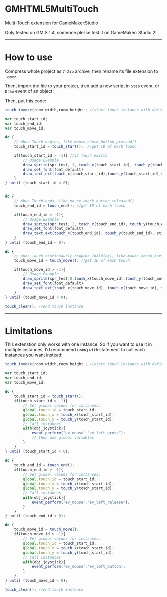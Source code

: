 # GMHTML5MultiTouch

Multi-Touch extension for GameMaker:Studio

Only tested on GM:S 1.4, someone please test it on GameMaker: Studio 2!

---
# How to use

Compress whole project as `7-Zip` archive, then rename its file extension to `.gmez`.

Then, Import the file to your project, then add a new script in `Step` event, or `Draw` event of an object:

Then, put this code:
```javascript
touch_invoke(room_width,room_height); //start touch instance with defined screen resolution.

var touch_start_id;
var touch_end_id;
var touch_move_id;

do {
    // When Touch begins, like mouse_check_button_pressed()
    touch_start_id = touch_start();  //get ID of each touch

    if(touch_start_id > -1){ //if touch exists
        // Usage Example
        draw_sprite(spr_test, 1, touch_x(touch_start_id), touch_y(touch_start_id));
        draw_set_font(font_default);
        draw_text_ext(touch_x(touch_start_id),touch_y(touch_start_id),string(touch_start_id), 60, 200);
    }
} until (touch_start_id < 0);


do {
    // When Touch ends, like mouse_check_button_released()
    touch_end_id = touch_end(); //get ID of each touch

    if(touch_end_id > -1){
        // Usage Example
        draw_sprite(spr_test, 2, touch_x(touch_end_id), touch_y(touch_end_id));
        draw_set_font(font_default);
        draw_text_ext(touch_x(touch_end_id), touch_y(touch_end_id), string(touch_end_id), 60, 200);
    }
} until (touch_end_id < 0);

do {
    // When Touch continuously happens (holding), like mouse_check_button()
    touch_move_id = touch_move(); //get ID of each touch

    if(touch_move_id > -1){
        // Usage Example
        draw_sprite(spr_test,0,touch_x(touch_move_id),touch_y(touch_move_id));
        draw_set_font(font_default);
        draw_text_ext(touch_x(touch_move_id), touch_y(touch_move_id), string(touch_move_id), 60, 200);
    }
} until (touch_move_id < 0);

touch_clean(); //end touch instance.

```

---
# Limitations

This extenstion only works with one instance. So if you want to use it in multiple instances, I'd recommend using `with` statement to call each instances you want instead:

```javascript
touch_invoke(room_width,room_height); //start touch instance with defined screen resolution.

var touch_start_id;
var touch_end_id;
var touch_move_id;

do {
    touch_start_id = touch_start();
    if(touch_start_id > -1){
        // Set global values for instances.
        global.touch_id = touch_start_id;
        global.touch_x = touch_x(touch_start_id);
        global.touch_y = touch_y(touch_start_id);
        // Call instances
        with(obj_joystick){
            event_perform("ev_mouse","ev_left_press");
            // then use global variables
        }
    }
} until (touch_start_id < 0);

do {
    touch_end_id = touch_end();
    if(touch_end_id > -1){
        // Set global values for instances.
        global.touch_id = touch_start_id;
        global.touch_x = touch_x(touch_start_id);
        global.touch_y = touch_y(touch_start_id);
        // Call instances
        with(obj_joystick){
            event_perform("ev_mouse","ev_left_release");
        }
    }
} until (touch_end_id < 0);

do {
    touch_move_id = touch_move();
    if(touch_move_id > -1){
        // Set global values for instances.
        global.touch_id = touch_start_id;
        global.touch_x = touch_x(touch_start_id);
        global.touch_y = touch_y(touch_start_id);
        // Call instances
        with(obj_joystick){
            event_perform("ev_mouse","ev_left_button);
        }
    }
} until (touch_move_id < 0);

touch_clean(); //end touch instance.
```

